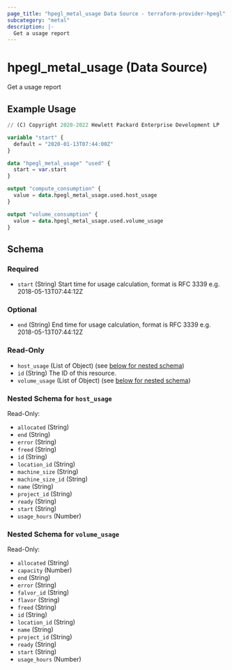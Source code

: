 ```yaml
---
page_title: "hpegl_metal_usage Data Source - terraform-provider-hpegl"
subcategory: "metal"
description: |-
  Get a usage report
---
```

# hpegl_metal_usage (Data Source)

Get a usage report

## Example Usage

```terraform
// (C) Copyright 2020-2022 Hewlett Packard Enterprise Development LP

variable "start" {
  default = "2020-01-13T07:44:00Z"
}

data "hpegl_metal_usage" "used" {
  start = var.start
}

output "compute_consumption" {
  value = data.hpegl_metal_usage.used.host_usage
}

output "volume_consumption" {
  value = data.hpegl_metal_usage.used.volume_usage
}
```

<!-- schema generated by tfplugindocs -->
## Schema

### Required

- `start` (String) Start time for usage calculation, format is RFC 3339 e.g. 2018-05-13T07:44:12Z

### Optional

- `end` (String) End time for usage calculation, format is RFC 3339 e.g. 2018-05-13T07:44:12Z

### Read-Only

- `host_usage` (List of Object) (see [below for nested schema](#nestedatt--host_usage))
- `id` (String) The ID of this resource.
- `volume_usage` (List of Object) (see [below for nested schema](#nestedatt--volume_usage))

<a id="nestedatt--host_usage"></a>
### Nested Schema for `host_usage`

Read-Only:

- `allocated` (String)
- `end` (String)
- `error` (String)
- `freed` (String)
- `id` (String)
- `location_id` (String)
- `machine_size` (String)
- `machine_size_id` (String)
- `name` (String)
- `project_id` (String)
- `ready` (String)
- `start` (String)
- `usage_hours` (Number)


<a id="nestedatt--volume_usage"></a>
### Nested Schema for `volume_usage`

Read-Only:

- `allocated` (String)
- `capacity` (Number)
- `end` (String)
- `error` (String)
- `falvor_id` (String)
- `flavor` (String)
- `freed` (String)
- `id` (String)
- `location_id` (String)
- `name` (String)
- `project_id` (String)
- `ready` (String)
- `start` (String)
- `usage_hours` (Number)



